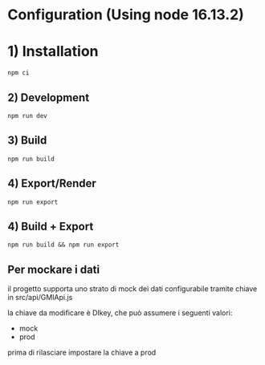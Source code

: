 # Configuration (Using node 16.13.2)

# 1) Installation

`npm ci`

## 2) Development

`npm run dev`

## 3) Build

`npm run build`

## 4) Export/Render

`npm run export`

## 4) Build + Export

`npm run build && npm run export`


## Per mockare i dati

il progetto supporta uno strato di mock dei dati configurabile tramite chiave in src/api/GMIApi.js

la chiave da modificare è DIkey, che può assumere i seguenti valori:

- mock
- prod

prima di rilasciare impostare la chiave a prod
